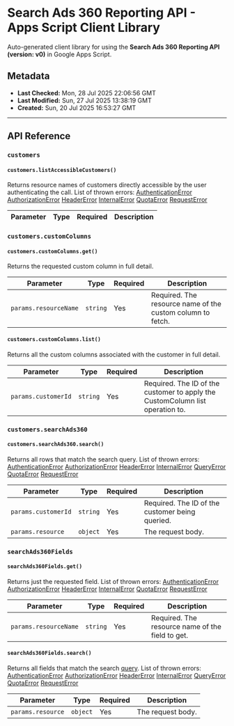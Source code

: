 # Search Ads 360 Reporting API - Apps Script Client Library

Auto-generated client library for using the **Search Ads 360 Reporting API (version: v0)** in Google Apps Script.

## Metadata

- **Last Checked:** Mon, 28 Jul 2025 22:06:56 GMT
- **Last Modified:** Sun, 27 Jul 2025 13:38:19 GMT
- **Created:** Sun, 20 Jul 2025 16:53:27 GMT



---

## API Reference

### `customers`

#### `customers.listAccessibleCustomers()`

Returns resource names of customers directly accessible by the user authenticating the call. List of thrown errors: [AuthenticationError]() [AuthorizationError]() [HeaderError]() [InternalError]() [QuotaError]() [RequestError]()

| Parameter | Type | Required | Description |
|---|---|---|---|

### `customers.customColumns`

#### `customers.customColumns.get()`

Returns the requested custom column in full detail.

| Parameter | Type | Required | Description |
|---|---|---|---|
| `params.resourceName` | `string` | Yes | Required. The resource name of the custom column to fetch. |

#### `customers.customColumns.list()`

Returns all the custom columns associated with the customer in full detail.

| Parameter | Type | Required | Description |
|---|---|---|---|
| `params.customerId` | `string` | Yes | Required. The ID of the customer to apply the CustomColumn list operation to. |

### `customers.searchAds360`

#### `customers.searchAds360.search()`

Returns all rows that match the search query. List of thrown errors: [AuthenticationError]() [AuthorizationError]() [HeaderError]() [InternalError]() [QueryError]() [QuotaError]() [RequestError]()

| Parameter | Type | Required | Description |
|---|---|---|---|
| `params.customerId` | `string` | Yes | Required. The ID of the customer being queried. |
| `params.resource` | `object` | Yes | The request body. |

### `searchAds360Fields`

#### `searchAds360Fields.get()`

Returns just the requested field. List of thrown errors: [AuthenticationError]() [AuthorizationError]() [HeaderError]() [InternalError]() [QuotaError]() [RequestError]()

| Parameter | Type | Required | Description |
|---|---|---|---|
| `params.resourceName` | `string` | Yes | Required. The resource name of the field to get. |

#### `searchAds360Fields.search()`

Returns all fields that match the search [query](/search-ads/reporting/concepts/field-service#use_a_query_to_get_field_details). List of thrown errors: [AuthenticationError]() [AuthorizationError]() [HeaderError]() [InternalError]() [QueryError]() [QuotaError]() [RequestError]()

| Parameter | Type | Required | Description |
|---|---|---|---|
| `params.resource` | `object` | Yes | The request body. |